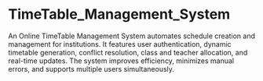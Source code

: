 # TimeTable_Management_System

An Online TimeTable Management System automates schedule creation and management for institutions. It features user authentication, dynamic timetable generation, conflict resolution, class and teacher allocation, and real-time updates. The system improves efficiency, minimizes manual errors, and supports multiple users simultaneously.
